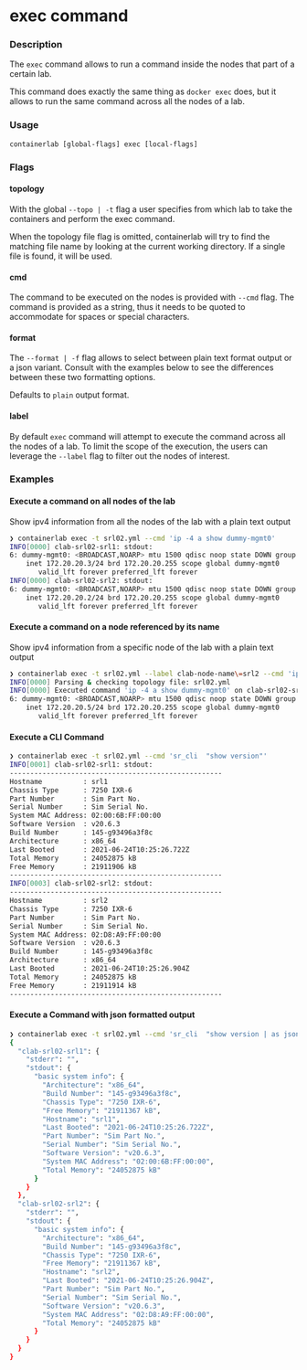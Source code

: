 # exec command

### Description

The `exec` command allows to run a command inside the nodes that part of a certain lab.

This command does exactly the same thing as `docker exec` does, but it allows to run the same command across all the nodes of a lab.

### Usage

`containerlab [global-flags] exec [local-flags]`

### Flags

#### topology

With the global `--topo | -t` flag a user specifies from which lab to take the containers and perform the exec command.

When the topology file flag is omitted, containerlab will try to find the matching file name by looking at the current working directory. If a single file is found, it will be used.

#### cmd

The command to be executed on the nodes is provided with `--cmd` flag. The command is provided as a string, thus it needs to be quoted to accommodate for spaces or special characters.

#### format

The `--format | -f` flag allows to select between plain text format output or a json variant. Consult with the examples below to see the differences between these two formatting options.

Defaults to `plain` output format.

#### label

By default `exec` command will attempt to execute the command across all the nodes of a lab. To limit the scope of the execution, the users can leverage the `--label` flag to filter out the nodes of interest.

### Examples

#### Execute a command on all nodes of the lab

Show ipv4 information from all the nodes of the lab with a plain text output

```bash
❯ containerlab exec -t srl02.yml --cmd 'ip -4 a show dummy-mgmt0'
INFO[0000] clab-srl02-srl1: stdout:
6: dummy-mgmt0: <BROADCAST,NOARP> mtu 1500 qdisc noop state DOWN group default qlen 1000
    inet 172.20.20.3/24 brd 172.20.20.255 scope global dummy-mgmt0
       valid_lft forever preferred_lft forever
INFO[0000] clab-srl02-srl2: stdout:
6: dummy-mgmt0: <BROADCAST,NOARP> mtu 1500 qdisc noop state DOWN group default qlen 1000
    inet 172.20.20.2/24 brd 172.20.20.255 scope global dummy-mgmt0
       valid_lft forever preferred_lft forever
```

#### Execute a command on a node referenced by its name

Show ipv4 information from a specific node of the lab with a plain text output

```bash
❯ containerlab exec -t srl02.yml --label clab-node-name\=srl2 --cmd 'ip -4 a show dummy-mgmt0'
INFO[0000] Parsing & checking topology file: srl02.yml  
INFO[0000] Executed command 'ip -4 a show dummy-mgmt0' on clab-srl02-srl2. stdout:
6: dummy-mgmt0: <BROADCAST,NOARP> mtu 1500 qdisc noop state DOWN group default qlen 1000
    inet 172.20.20.5/24 brd 172.20.20.255 scope global dummy-mgmt0
       valid_lft forever preferred_lft forever 
```

#### Execute a CLI Command

```bash
❯ containerlab exec -t srl02.yml --cmd 'sr_cli  "show version"'
INFO[0001] clab-srl02-srl1: stdout:
----------------------------------------------------
Hostname          : srl1
Chassis Type      : 7250 IXR-6
Part Number       : Sim Part No.
Serial Number     : Sim Serial No.
System MAC Address: 02:00:6B:FF:00:00
Software Version  : v20.6.3
Build Number      : 145-g93496a3f8c
Architecture      : x86_64
Last Booted       : 2021-06-24T10:25:26.722Z
Total Memory      : 24052875 kB
Free Memory       : 21911906 kB
----------------------------------------------------
INFO[0003] clab-srl02-srl2: stdout:
----------------------------------------------------
Hostname          : srl2
Chassis Type      : 7250 IXR-6
Part Number       : Sim Part No.
Serial Number     : Sim Serial No.
System MAC Address: 02:D8:A9:FF:00:00
Software Version  : v20.6.3
Build Number      : 145-g93496a3f8c
Architecture      : x86_64
Last Booted       : 2021-06-24T10:25:26.904Z
Total Memory      : 24052875 kB
Free Memory       : 21911914 kB
----------------------------------------------------
```

#### Execute a Command with json formatted output

```bash
❯ containerlab exec -t srl02.yml --cmd 'sr_cli  "show version | as json"' -f json | jq
{
  "clab-srl02-srl1": {
    "stderr": "",
    "stdout": {
      "basic system info": {
        "Architecture": "x86_64",
        "Build Number": "145-g93496a3f8c",
        "Chassis Type": "7250 IXR-6",
        "Free Memory": "21911367 kB",
        "Hostname": "srl1",
        "Last Booted": "2021-06-24T10:25:26.722Z",
        "Part Number": "Sim Part No.",
        "Serial Number": "Sim Serial No.",
        "Software Version": "v20.6.3",
        "System MAC Address": "02:00:6B:FF:00:00",
        "Total Memory": "24052875 kB"
      }
    }
  },
  "clab-srl02-srl2": {
    "stderr": "",
    "stdout": {
      "basic system info": {
        "Architecture": "x86_64",
        "Build Number": "145-g93496a3f8c",
        "Chassis Type": "7250 IXR-6",
        "Free Memory": "21911367 kB",
        "Hostname": "srl2",
        "Last Booted": "2021-06-24T10:25:26.904Z",
        "Part Number": "Sim Part No.",
        "Serial Number": "Sim Serial No.",
        "Software Version": "v20.6.3",
        "System MAC Address": "02:D8:A9:FF:00:00",
        "Total Memory": "24052875 kB"
      }
    }
  }
}
```
